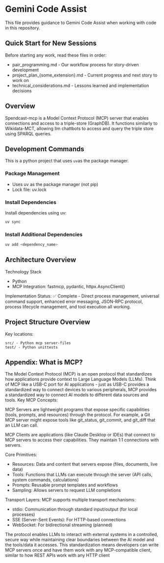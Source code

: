 # Gemini Code Assist
This file provides guidance to Gemini Code Assist when working with code in this repository.

## Quick Start for New Sessions

Before starting any work, read these files in order:
- pair_programming.md - Our workflow process for story-driven development
- project_plan_{some_extension}.md - Current progress and next story to work on
- technical_considerations.md - Lessons learned and implementation decisions

## Overview
Spendcast-mcp is a Model Context Protocol (MCP) server that enables connections and access to a triple-store (GraphDB). It functions similarly to Wikidata-MCT, allowing llm chattbots to access and query the triple store using SPARQL queries.

## Development Commands
This is a python project that uses `uv`as the package manager.

### Package Management
- Uses uv as the package manager (not pip)
- Lock file: uv.lock

### Install Dependencies 
Install dependencies using uv:
```bash
uv sync
```

### Install Additional Dependencies
```bash
uv add <dependency_name>
```

## Architecture Overview
Technology Stack
 - Python 
 - MCP Integration: fastmcp, pydantic, httpx.AsyncClient()
    
Implementation Status: ✅ Complete - Direct process management, universal command support, enhanced error messaging, JSON-RPC protocol, process lifecycle management, and tool execution all working.

## Project Structure Overview
Key locations:

    src/ - Python mcp server-files
    test/ - Python unittests

## Appendix: What is MCP?

The Model Context Protocol (MCP) is an open protocol that standardizes how applications provide context to Large Language Models (LLMs). Think of MCP like a USB-C port for AI applications - just as USB-C provides a standardized way to connect devices to various peripherals, MCP provides a standardized way to connect AI models to different data sources and tools.
Key MCP Concepts:

MCP Servers are lightweight programs that expose specific capabilities (tools, prompts, and resources) through the protocol. For example, a Git MCP server might expose tools like git_status, git_commit, and git_diff that an LLM can call.

MCP Clients are applications (like Claude Desktop or IDEs) that connect to MCP servers to access their capabilities. They maintain 1:1 connections with servers.

Core Primitives:
 - Resources: Data and content that servers expose (files, documents, live data)
 - Tools: Functions that LLMs can execute through the server (API calls, system commands, calculations)
 - Prompts: Reusable prompt templates and workflows
 - Sampling: Allows servers to request LLM completions

Transport Layers: MCP supports multiple transport mechanisms:
 - stdio: Communication through standard input/output (for local processes)
 - SSE (Server-Sent Events): For HTTP-based connections
 - WebSocket: For bidirectional streaming (planned)

The protocol enables LLMs to interact with external systems in a controlled, secure way while maintaining clear boundaries between the AI model and the tools/data it accesses. This standardization means developers can write MCP servers once and have them work with any MCP-compatible client, similar to how REST APIs work with any HTTP client

